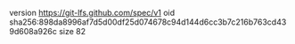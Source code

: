 version https://git-lfs.github.com/spec/v1
oid sha256:898da8996af7d5d00df25d074678c94d144d6cc3b7c216b763cd439d608a926c
size 82
